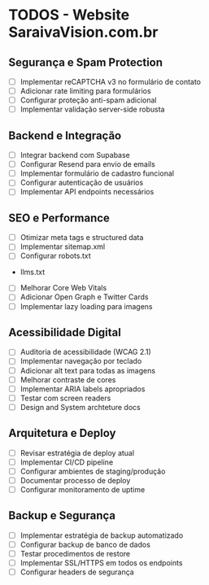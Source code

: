 # TODOS - Website SaraivaVision.com.br

## Segurança e Spam Protection
- [ ] Implementar reCAPTCHA v3 no formulário de contato
- [ ] Adicionar rate limiting para formulários
- [ ] Configurar proteção anti-spam adicional
- [ ] Implementar validação server-side robusta

## Backend e Integração
- [ ] Integrar backend com Supabase
- [ ] Configurar Resend para envio de emails
- [ ] Implementar formulário de cadastro funcional
- [ ] Configurar autenticação de usuários
- [ ] Implementar API endpoints necessários

## SEO e Performance
- [ ] Otimizar meta tags e structured data
- [ ] Implementar sitemap.xml
- [ ] Configurar robots.txt
- llms.txt
- [ ] Melhorar Core Web Vitals
- [ ] Adicionar Open Graph e Twitter Cards
- [ ] Implementar lazy loading para imagens

## Acessibilidade Digital
- [ ] Auditoria de acessibilidade (WCAG 2.1)
- [ ] Implementar navegação por teclado
- [ ] Adicionar alt text para todas as imagens
- [ ] Melhorar contraste de cores
- [ ] Implementar ARIA labels apropriados
- [ ] Testar com screen readers
- [ ] Design and System archteture docs
## Arquitetura e Deploy
- [ ] Revisar estratégia de deploy atual
- [ ] Implementar CI/CD pipeline
- [ ] Configurar ambientes de staging/produção
- [ ] Documentar processo de deploy
- [ ] Configurar monitoramento de uptime

## Backup e Segurança
- [ ] Implementar estratégia de backup automatizado
- [ ] Configurar backup de banco de dados
- [ ] Testar procedimentos de restore
- [ ] Implementar SSL/HTTPS em todos os endpoints
- [ ] Configurar headers de segurança
